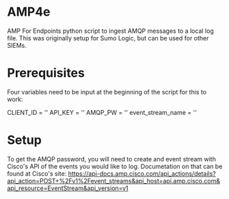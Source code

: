 # AMP4e
AMP For Endpoints python script to ingest AMQP messages to a local log file. This was originally setup for Sumo Logic, but can be used for other SIEMs.

# Prerequisites
Four variables need to be input at the beginning of the script for this to work:

CLIENT_ID = ''
API_KEY = ''
AMQP_PW = ''
event_stream_name = ''

# Setup
To get the AMQP password, you will need to create and event stream with Cisco's API of the events you would like to log. Documetation on that can be found at Cisco's site: https://api-docs.amp.cisco.com/api_actions/details?api_action=POST+%2Fv1%2Fevent_streams&api_host=api.amp.cisco.com&api_resource=EventStream&api_version=v1

